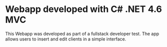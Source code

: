 # Webapp developed with C# .NET 4.6 MVC

This Webapp was developed as part of a fullstack developer test. The app allows users to insert and edit clients in a simple interface.

